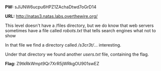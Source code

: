 **PW:** sJIJNW6ucpu6HPZ1ZAchaDtwd7oGrD14

**URL:** http://natas3.natas.labs.overthewire.org/

This level doesn't have a /files directory, but we do know that web servers sometimes have a file called *robots.txt* that tells search engines what not to show

In that file we find a directory called */s3cr3t/*... interesting.

Under that directory we found another *users.txt* file, containing the flag.

**Flag:** Z9tkRkWmpt9Qr7XrR5jWRkgOU901swEZ
